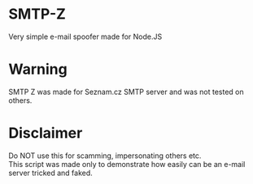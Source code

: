 # SMTP-Z
Very simple e-mail spoofer made for Node.JS
# Warning
SMTP Z was made for Seznam.cz SMTP server and was not tested on others.
# Disclaimer
Do NOT use this for scamming, impersonating others etc.\
This script was made only to demonstrate how easily can be an e-mail server tricked and faked.
